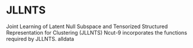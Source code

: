 # JLLNTS
Joint Learning of Latent Null Subspace and Tensorized Structured Representation for Clustering (JLLNTS)
Ncut-9 incorporates the functions required by JLLNTS.
alldata 

